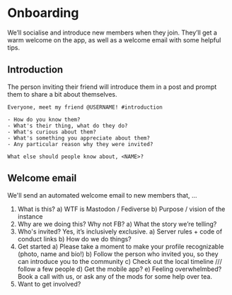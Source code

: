 # Onboarding

We’ll socialise and introduce new members when they join. They’ll get a warm welcome on the app, as well as a welcome email with some helpful tips. 

## Introduction

The person inviting their friend will introduce them in a post and prompt them to share a bit about themselves.

```
Everyone, meet my friend @USERNAME! #introduction

- How do you know them?
- What's their thing, what do they do?
- What's curious about them?
- What's something you appreciate about them?
- Any particular reason why they were invited?

What else should people know about, <NAME>?
```

## Welcome email

We'll send an automated welcome email to new members that, ...

1. What is this?
  a) WTF is Mastodon / Fediverse
  b) Purpose / vision of the instance
2. Why are we doing this? Why not FB?
  a) What the story we’re telling?
3. Who's invited? Yes, it’s inclusively exclusive.
  a) Server rules + code of conduct links
  b) How do we do things?
4. Get started
  a) Please take a moment to make your profile recognizable (photo, name and bio!)
  b) Follow the person who invited you, so they can introduce you to the community
  c) Check out the local timeline /// follow a few people
  d) Get the mobile app?
  e) Feeling overwhelmbed? Book a call with us, or ask any of the mods for some help over tea.
5. Want to get involved?
